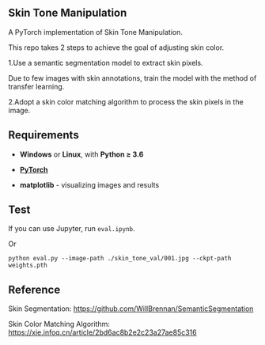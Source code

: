## Skin Tone Manipulation

A PyTorch implementation of Skin Tone Manipulation.

This repo takes 2 steps to achieve the goal of adjusting skin color.

1.Use a semantic segmentation model to extract skin pixels.

Due to few images with skin annotations, train the model with the method of transfer learning.

2.Adopt a skin color matching algorithm to process the skin pixels in the image.

## Requirements

- **Windows** or **Linux**, with **Python ≥ 3.6**

- **[PyTorch](https://pytorch.org/)**

- **matplotlib** - visualizing images and results

## Test

If you can use Jupyter, run ```eval.ipynb```.

Or

```python eval.py --image-path ./skin_tone_val/001.jpg --ckpt-path weights.pth```

## Reference

Skin Segmentation: https://github.com/WillBrennan/SemanticSegmentation

Skin Color Matching Algorithm: https://xie.infoq.cn/article/2bd6ac8b2e2c23a27ae85c316

